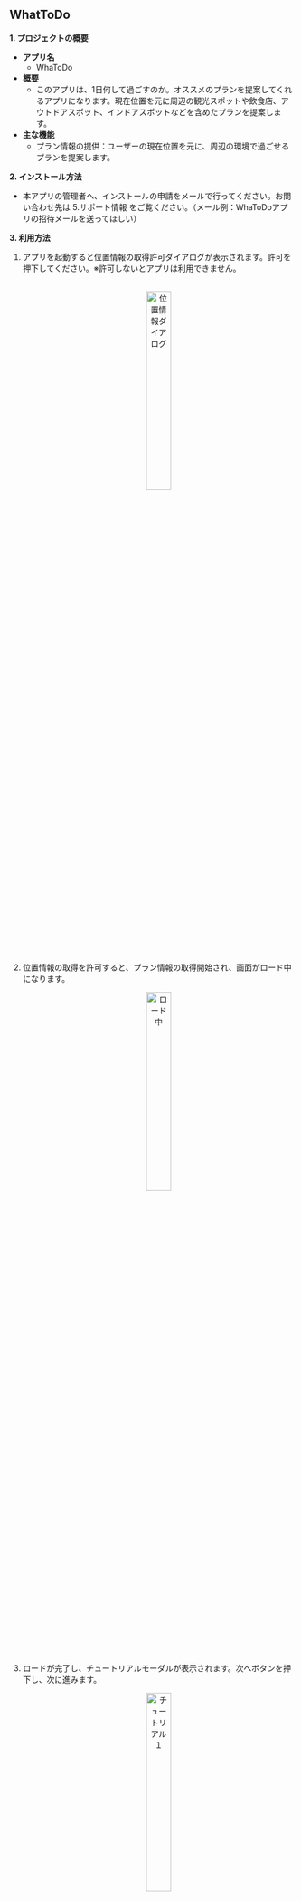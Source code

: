 ## WhatToDo

**1. プロジェクトの概要**  
- **アプリ名**
  - WhaToDo   
- **概要**
  - このアプリは、1日何して過ごすのか。オススメのプランを提案してくれるアプリになります。現在位置を元に周辺の観光スポットや飲食店、アウトドアスポット、インドアスポットなどを含めたプランを提案します。
- **主な機能**  
  - プラン情報の提供：ユーザーの現在位置を元に、周辺の環境で過ごせるプランを提案します。

**2. インストール方法**  
  - 本アプリの管理者へ、インストールの申請をメールで行ってください。お問い合わせ先は 5.サポート情報 をご覧ください。（メール例：WhaToDoアプリの招待メールを送ってほしい）  

**3. 利用方法**  
 1. アプリを起動すると位置情報の取得許可ダイアログが表示されます。許可を押下してください。※許可しないとアプリは利用できません。  
</br><div align="center"><img alt="位置情報ダイアログ" src="https://github.com/rt-1278/WhaToDo-Public/blob/main/位置情報取得ダイアログ.png" width="30%"></div>
 
 2. 位置情報の取得を許可すると、プラン情報の取得開始され、画面がロード中になります。
</br><div align="center"><img alt="ロード中" src="https://github.com/rt-1278/WhaToDo-Public/blob/main/初期画面ロード中.png" width="30%"></div>

 3. ロードが完了し、チュートリアルモーダルが表示されます。次へボタンを押下し、次に進みます。
</br><div align="center"><img alt="チュートリアル１" src="https://github.com/rt-1278/WhaToDo-Public/blob/main/チュートリアル１.png" width="30%"></div>
</br><div align="center"><img alt="チュートリアル１下" src="https://github.com/rt-1278/WhaToDo-Public/blob/main/チュートリアル１下.png" width="30%"></div>
</br><div align="center"><img alt="チュートリアル２" src="https://github.com/rt-1278/WhaToDo-Public/blob/main/チュートリアル２.png" width="30%"></div>
</br><div align="center"><img alt="チュートリアル２下" src="https://github.com/rt-1278/WhaToDo-Public/blob/main/チュートリアル２下.png" width="30%"></div>
</br><div align="center"><img alt="チュートリアル３" src="https://github.com/rt-1278/WhaToDo-Public/blob/main/チュートリアル３.png" width="30%"></div>
</br><div align="center"><img alt="チュートリアル３下" src="https://github.com/rt-1278/WhaToDo-Public/blob/main/チュートリアル３下.png" width="30%"></div>
</br><div align="center"><img alt="チュートリアル４" src="https://github.com/rt-1278/WhaToDo-Public/blob/main/チュートリアル４.png" width="30%"></div>
</br><div align="center"><img alt="チュートリアル４下" src="https://github.com/rt-1278/WhaToDo-Public/blob/main/チュートリアル４下.png" width="30%"></div>
 
 4. チュートリアルモーダルを全て進むと、プランの写真とタイトルが表示されます。
</br><div align="center"><img alt="プラン１" src="https://github.com/rt-1278/WhaToDo-Public/blob/main/プラン１.png" width="30%"></div>  

 5. 横にスワイプすることで他のプランの写真とタイトルが表示されます。
</br><div align="center"><img alt="プラン２" src="https://github.com/rt-1278/WhaToDo-Public/blob/main/プラン２.png" width="30%"></div>

 6. 画面をタップすると、そのプランの詳細が表示されます。プラン詳細は時系列順に３つ表示されます
</br><div align="center"><img alt="プラン詳細１" src="https://github.com/rt-1278/WhaToDo-Public/blob/main/プラン詳細１.png" width="30%"></div>
</br><div align="center"><img alt="プラン詳細２" src="https://github.com/rt-1278/WhaToDo-Public/blob/main/プラン詳細２.png" width="30%"></div>  

 7. プラン詳細の内容をタップすると、詳細をキーワード検索した画面を表示します。
</br><div align="center"><img alt="プラン詳細タップ" src="https://github.com/rt-1278/WhaToDo-Public/blob/main/プラン詳細３タップ.png" width="30%"></div>  

**4. 利用上の注意点**  
- 利用**不可能な**デバイス   
  - タブレット  
  - テレビ  
  - ウェアラベル  
  - 車  
  - ChromeBook  
- **利用可能なAndroid バージョン**  
  - 13.0 ~ 15.0  
- **通信状態と位置情報について**
  - 通信状態がオフラインの状態または現在位置が取得できない場合、アプリの利用ができません。  
- **アプリ内のプランデータについて**  
  - 毎日0時に全データを削除しています。必要なデータはあらかじめスクリーンショットを撮るなどして保存してください。

**5. サポート情報**  
- お問い合わせメールアドレスは[こちら](<mailto:mailto:r.tianzhong1278@gmail.com>)（担当者：田中 ）


**6. Androidアプリ 技術スタック & 特徴まとめ**

  6.1 🔧 技術スタック一覧

  - **プログラミング言語**: Kotlin
  - **アーキテクチャ**: MVVM (Model-View-ViewModel)
  - **非同期処理**: Kotlin Coroutines
  - **通信**: Retrofit2, OkHttp3
  - **テスト**: JUnit（ローカルテスト）, Espresso（インストルメンテーションテスト）
  - **使用ライブラリ**: AndroidX Jetpack（Activity, ViewModel, LiveDataなど）
  - **UIフレームワーク**: XMLレイアウト
  - **認証・セキュリティ**: ProGuard, HTTPS通信
  - **DI（依存性注入）**: 未導入
  - **モニタリング・クラッシュ解析**: Firebase Crashlytics
  - **CI / CD**: GitHub Actions
  - **バージョン管理**: Git + GitHub

  6.2 ✨ アプリの特徴と今後の展望

  - 現在は **APIサーバーとの通信** によりデータを取得・表示
  - ローカルデータの保存には **SharedPreferences** を使用（ユーザーIDなど）
  - データベース（Room）は現在未使用だが、**今後オフライン対応のため導入予定**
  - アプリ利用するには、位置情報の取得とネットワーク環境が必須
  
  #### 今後導入予定の技術・改善案

  - **Jetpack Compose** による宣言的UIの実装（モダンアーキテクチャへの移行）
  - **Repositoryパターン** によるデータ取得の抽象化（ネットワーク環境に応じたデータの取得先を切り換え予定）
  - **WorkManager** によるバックグラウンド非同期処理の管理（プラン情報の自動更新機能を追加予定）
  - **Android Keystore** による認証情報の安全な保存（簡易的な会員登録導入=OAuthの活用予定）
  - **証明書ピンニング** によるセキュリティ強化（中間者攻撃や不正サーバへの接続を防ぐ）
  - **Room** によるローカルDBの導入（オフライン対応予定）
  - **Realm** によるNoSQLベースのデータ保存（SharedPreferencesからの移行予定 柔軟なデータ管理をするため）
  - アーキテクチャは以下の **3レイヤー構成**（保守、拡張を高めるため構造化する）：
    - UIレイヤー（UI, ViewModel）
    - Domainレイヤー（UseCase）
    - Dataレイヤー（Repository）
  - **ViewModelの肥大化を防ぐ** ため、データ取得、データ加工などのビジネスロジックは UseCase に記述
   
